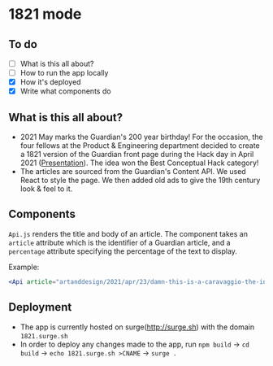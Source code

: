 # 1821 mode

## To do

- [ ] What is this all about?
- [ ] How to run the app locally
- [x] How it's deployed
- [x] Write what components do

## What is this all about?
* 2021 May marks the Guardian's 200 year birthday! For the occasion, the four fellows at the Product & Engineering department decided to create a 1821 version of the Guardian front page during the Hack day in April 2021 ([Presentation](https://docs.google.com/presentation/d/1jJJoXGOCS6QAHFIg8j8mzQeuLKMSzdEK9wU6XEl9dBE/edit#slide=id.p)). The idea won the Best Conceptual Hack category!
* The articles are sourced from the Guardian's Content API. We used React to style the page. We then added old ads to give the 19th century look & feel to it.

## Components

`Api.js` renders the title and body of an article.
The component takes an `article` attribute which is the identifier of a Guardian article, and a `percentage` attribute specifying the percentage of the text to display.

Example:
```jsx
<Api article="artanddesign/2021/apr/23/damn-this-is-a-caravaggio-the-inside-story-of-an-old-master-found-in-spain" percentage="60" />
```

## Deployment 
* The app is currently hosted on surge(http://surge.sh) with the domain `1821.surge.sh`
* In order to deploy any changes made to the app, run `npm build` -> `cd build` -> `echo 1821.surge.sh >CNAME` -> `surge .`
